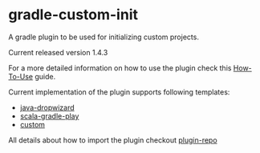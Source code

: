 # gradle-custom-init
A gradle plugin to be used for initializing custom projects.

Current released version 1.4.3

For a more detailed information on how to use the plugin check this [How-To-Use](https://github.com/maxbalan/gradle-custom-init/wiki/How-to-use) guide.

Current implementation of the plugin supports following templates:
- [java-dropwizard](https://github.com/maxbalan/gradle-custom-init/wiki/java-dropwizard-template)
- [scala-gradle-play](https://github.com/maxbalan/gradle-custom-init/wiki/scala-gradle-play-template)
- [custom](https://github.com/maxbalan/gradle-custom-init/wiki/custom-template)

All details about how to import the plugin checkout [plugin-repo](https://plugins.gradle.org/plugin/com.github.maxbalan.gradle-custom-init)
